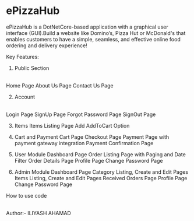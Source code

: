 # ePizzaHub
ePizzaHub is a DotNetCore-based application with a graphical user interface (GUI).Build a website like Domino’s, Pizza Hut or McDonald's that enables customers to have a
simple, seamless, and effective online food ordering and delivery experience!
<br>

Key Features:
1. Public Section
<br>
Home Page
About Us Page
Contact Us Page

2. Account
<br>
Login Page
SignUp Page
Forgot Password Page
SignOut Page

3. Items
Items Listing Page
Add AddToCart Option

4. Cart and Payment
Cart Page
Checkout Page
Payment Page with payment gateway integration
Payment Confirmation Page

5. User Module
Dashboard Page
Order Listing Page with Paging and Date Filter
Order Details Page
Profile Page
Change Password Page

6. Admin Module
Dashboard Page
Category Listing, Create and Edit Pages
Items Listing, Create and Edit Pages
Received Orders Page
Profile Page
Change Password Page

How to use code

<br>
Author:- ILIYASH AHAMAD
